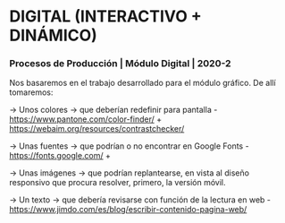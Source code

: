 # DIGITAL (INTERACTIVO + DINÁMICO)
### Procesos de Producción | Módulo Digital | 2020-2

Nos basaremos en el trabajo desarrollado para el módulo gráfico. De allí tomaremos:

→ Unos colores → que deberían redefinir para pantalla - https://www.pantone.com/color-finder/ + https://webaim.org/resources/contrastchecker/

→ Unas fuentes → que podrían o no encontrar en Google Fonts - https://fonts.google.com/ + 

→ Unas imágenes → que podrían replantearse, en vista al diseño responsivo que procura resolver, primero, la versión móvil.

→ Un texto → que debería revisarse con función de la lectura en web - https://www.jimdo.com/es/blog/escribir-contenido-pagina-web/ 
